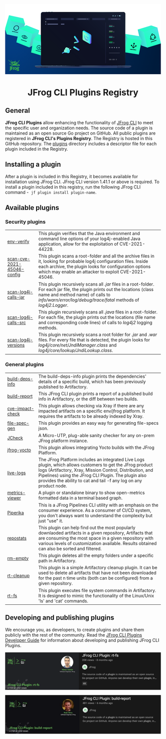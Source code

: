 [![](images/introduction.png)](#readme)

<div align="center">

# JFrog CLI Plugins Registry

</div>

## General
**JFrog CLI Plugins** allow enhancing the functionality of [JFrog CLI](https://www.jfrog.com/confluence/display/CLI/JFrog+CLI) to meet the specific user and organization needs. The source code of a plugin is maintained as an open source Go project on GitHub. All public plugins are registered in **JFrog CLI's Plugins Registry**. The Registry is hosted in this GitHub repository. The [plugins](plugins) directory includes a descriptor file for each plugin included in the Registry. 

## Installing a plugin 
After a plugin is included in this Registry, it becomes available for installation using JFrog CLI. JFrog CLI version 1.41.1 or above is required. To install a plugin included in this registry, run the following JFrog CLI command -  `jf plugin install plugin-name`. 

## Available plugins
### Security plugins
<table>
    <tr>
        <td width="20%">
            <a href="https://github.com/jfrog/log4j-tools/tree/main/env_verify/jfrog_cli_plugin">env-verify<a>
        </td>
        <td>
            This plugin verifies that the Java environment and command line options of your log4j-enabled Java application, allow for the exploitation of CVE-2021-44228.
        </td>
    </tr>
    <tr>
        <td width="20%">
            <a href="https://github.com/jfrog/log4j-tools/tree/main/scan_cve_2021_45046_config/jfrog_cli_plugin">scan-cve-2021-45046-config</a>
        </td>
        <td>
            This plugin scans a root-folder and all the archive files in it, looking for probable log4j configuration files. Inside each archive, the plugin looks for configuration options which may enable an attacker to exploit CVE-2021-45046.
        </td>
    </tr>
    <tr>
        <td width="20%">
            <a href="https://github.com/jfrog/log4j-tools/tree/main/scan_log4j_calls_jar/jfrog_cli_plugin">scan-log4j-calls-jar</a>
        </td>
        <td>
            This plugin recursively scans all <i>.jar</i> files in a root-folder. For each jar file, the plugin prints out the locations (class name and method name) of calls to <i>info/warn/error/log/debug/trace/fatal</i> methods of <i>log4j2.Logger</i>. 
        </td>
    </tr>
    <tr>
        <td width="20%">
            <a href="https://github.com/jfrog/log4j-tools/tree/main/scan_log4j_calls_src/jfrog_cli_plugin">scan-log4j-calls-src</a>
        </td>
        <td>
            This plugin recursively scans all <i>.java</i> files in a root-folder. For each file, the plugin prints out the locations (file name and corresponding code lines) of calls to <i>log4j2</i> logging methods. 
        </td>
    </tr>
     <tr>
        <td width="20%">
            <a href="https://github.com/jfrog/log4j-tools/tree/main/scan_log4j_versions/jfrog_cli_plugin">scan-log4j-versions</a>
        </td>
        <td>
            This plugin recursively scans a root folder for <i>.jar</i> and <i>.war</i> files. For every file that is detected, the plugin looks for <i>log4j/core/net/JndiManager.class</i> and <i>log4j/core/lookup/JndiLookup.class</i>.
        </td>
    </tr>
</table>

### General plugins
<table>
    <tr>
        <td width="20%">
            <a href="https://github.com/jfrog/jfrog-cli-plugins/tree/main/build-deps-info">build-deps-info</a>
        </td>
        <td>
            The build-deps-info plugin prints the dependencies' details of a specific build, which has been previously published to Artifactory.
        </td>
    </tr>
    <tr>
        <td width="20%">
            <a href="https://github.com/jfrog/jfrog-cli-plugins/tree/main/build-report">build-report</a>
        </td>
        <td>
            This JFrog CLI plugin prints a report of a published build info in Artifactory, or the diff between two builds.
        </td>
    </tr>
    <tr>
        <td width="20%">
            <a href="https://github.com/rdar-lab/cve-impact-check">cve-impact-check</a>
        </td>
        <td>
            This plugin allows checking via Xray if there are any impacted artifacts on a specific env/jfrog platform. It requires the artifacts to be already indexed by Xray.
        </td>
    </tr>
    <tr>
        <td width="20%">
            <a href="https://github.com/jfrog/jfrog-cli-plugins/tree/main/file-spec-gen">file-spec-gen</a>
        </td>
        <td>
            This plugin provides an easy way for generating file-specs json.
        </td>
    </tr>
    <tr>
        <td width="20%">
            <a href="https://github.com/rdar-lab/JCheck">JCheck</a>
        </td>
        <td>
            A Micro-UTP, plug-able sanity checker for any on-prem JFrog platform instance.
        </td>
    </tr>
    <tr>
        <td width="20%">
            <a href="https://github.com/rdar-lab/jfrog-cli-yocto-plugin">jfrog-yocto</a>
        </td>
        <td>
            This plugin allows integrating Yocto builds with the JFrog Platform.
        </td>
    </tr>
    <tr>
        <td width="20%">
            <a href="https://github.com/jfrog/live-logs">live-logs</a>
        </td>
        <td>
            The JFrog Platform includes an integrated Live Logs plugin, which allows customers to get the JFrog product logs (Artifactory, Xray, Mission Control, Distribution, and Pipelines) using the JFrog CLI Plugin. The plugin also provides the ability to cat and tail -f any log on any product node.
        </td>
    </tr>
    <tr>
        <td width="20%">
            <a href="https://github.com/eldada/metrics-viewer">metrics-viewer</a>
        </td>
        <td>
            A plugin or standalone binary to show open-metrics formatted data in a terminal based graph.
        </td>
    </tr>
    <tr>
        <td width="20%">
            <a href="https://github.com/hanochg/piperika">Piperika</a>
        </td>
        <td>
            This is a JFrog Pipelines CLI utility with an emphasis on the consumer experience. As a consumer of CI/CD system, you don't always want to understand the complexity but just "use" it.
        </td>
    </tr>
    <tr>
        <td width="20%">
            <a href="https://github.com/chanti529/repostats">repostats</a>
        </td>
        <td>
            This plugin can help find out the most popularly downlaoded artifacts in a given repository, Artifacts that are consuming the most space in a given repository with various levels of customization available. Results obtained can also be sorted and filtered.
        </td>
    </tr>
    <tr>
        <td width="20%">
            <a href="https://github.com/jfrog/jfrog-cli-plugins/tree/main/rm-empty">rm-empty</a>
        </td>
        <td>
            This plugin deletes all the empty folders under a specific path in Artifactory.
        </td>
    </tr>
    <tr>
        <td width="20%">
            <a href="https://github.com/jfrog/jfrog-cli-plugins/tree/main/rt-cleanup">rt-cleanup</a>
        </td>
        <td>
            This plugin is a simple Artifactory cleanup plugin. It can be used to delete all artifacts that have not been downloaded for the past n time units (both can be configured) from a given repository.
        </td>
    </tr>
    <tr>
        <td width="20%">
            <a href="https://github.com/jfrog/jfrog-cli-plugins/tree/main/rt-fs">rt-fs</a>
        </td>
        <td>
            This plugin executes file system commands in Artifactory. It is designed to mimic the functionality of the Linux/Unix 'ls' and 'cat' commands.
        </td>
    </tr>
</table>

## Developing and publishing plugins
We encourage you, as developers, to create plugins and share them publicly with the rest of the community. Read the [JFrog CLI Plugins Developer Guide](https://github.com/jfrog/jfrog-cli/blob/v2/guides/jfrog-cli-plugins-developer-guide.md#JFrog-CLI-Plugin-Developer-Guide) for information about developing and publishing JFrog CLI Plugins.

[![rt-fs-plugin](images/rt-fs-plugin.png)](https://youtu.be/zQ1JV83frFI)

[![build-report-plugin](images/build-report-plugin.png)](https://youtu.be/_oPNuiDm04g)